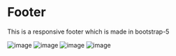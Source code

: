 # Footer

This is a responsive footer which is made in bootstrap-5

![image](https://user-images.githubusercontent.com/93877186/192132873-ef498aa2-06b3-4774-ba73-65b65e895e45.png)
![image](https://user-images.githubusercontent.com/93877186/192132884-c1cadfae-4136-440a-9f3e-b860444e5f1c.png)
![image](https://user-images.githubusercontent.com/93877186/192132901-8b9ca3b9-051b-42b1-9ee8-e350ac75e5c7.png)
![image](https://user-images.githubusercontent.com/93877186/192132905-e802b3be-d0ec-4f24-a55c-ce91df60527e.png)
